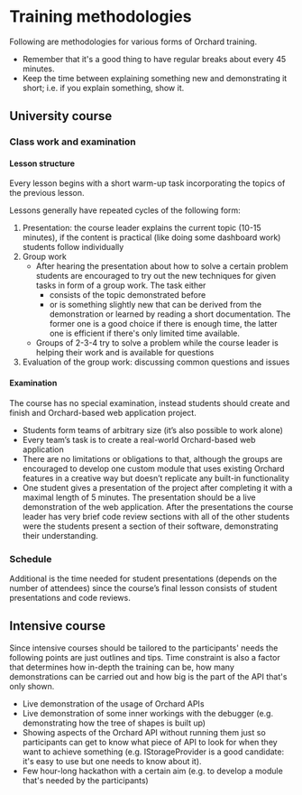 # Training methodologies



Following are methodologies for various forms of Orchard training.

- Remember that it's a good thing to have regular breaks about every 45 minutes.
- Keep the time between explaining something new and demonstrating it short; i.e. if you explain something, show it.


## University course

### Class work and examination

#### Lesson structure
Every lesson begins with a short warm-up task incorporating the topics of the previous lesson.

Lessons generally have repeated cycles of the following form:

1. Presentation: the course leader explains the current topic (10-15 minutes), if the content is practical (like doing some dashboard work) students follow individually
2. Group work
	- After hearing the presentation about how to solve a certain problem students are encouraged to try out the new techniques for given tasks in form of a group work. The task either
		- consists of the topic demonstrated before
		- or is something slightly new that can be derived from the demonstration or learned by reading a short documentation.
	The former one is a good choice if there is enough time, the latter one is efficient if there's only limited time available.
	- Groups of 2-3-4 try to solve a problem while the course leader is helping their work and is available for questions
3. Evaluation of the group work: discussing common questions and issues

#### Examination
The course has no special examination, instead students should create and finish and Orchard-based web application project.

- Students form teams of arbitrary size (it’s also possible to work alone)
- Every team’s task is to create a real-world Orchard-based web application
- There are no limitations or obligations to that, although the groups are encouraged to develop one custom module that uses existing Orchard features in a creative way but doesn’t replicate any built-in functionality
- One student gives a presentation of the project after completing it with a maximal length of 5 minutes. The presentation should be a live demonstration of the web application. After the presentations the course leader has very brief code review sections with all of the other students were the students present a section of their software, demonstrating their understanding.

### Schedule

Additional is the time needed for student presentations (depends on the number of attendees) since the course’s final lesson consists of student presentations and code reviews.


## Intensive course

Since intensive courses should be tailored to the participants' needs the following points are just outlines and tips. Time constraint is also a factor that determines how in-depth the training can be, how many demonstrations can be carried out and how big is the part of the API that's only shown.

- Live demonstration of the usage of Orchard APIs
- Live demonstration of some inner workings with the debugger (e.g. demonstrating how the tree of shapes is built up)
- Showing aspects of the Orchard API without running them just so participants can get to know what piece of API to look for when they want to achieve something (e.g. IStorageProvider is a good candidate: it's easy to use but one needs to know about it).
- Few hour-long hackathon with a certain aim (e.g. to develop a module that's needed by the participants)
